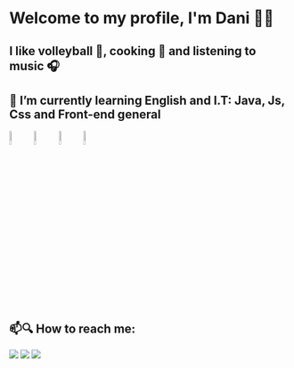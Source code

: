   <h1> Welcome to my profile, I'm Dani 🏳️‍🌈 </h1>

  <div>
         <h2>  I like volleyball 🏐, cooking 🍳 and listening to music 🎧</h2>
         <h2>
                📖 I’m currently learning English and I.T: Java, Js, Css and Front-end general  
         </h2>
  </div>  
  <div>
          <span>
            <img width= 8% src="https://cdn.jsdelivr.net/gh/devicons/devicon@latest/icons/java/java-original.svg" />
          </span>
          <span>
            <img width= 8% src="https://cdn.jsdelivr.net/gh/devicons/devicon@latest/icons/javascript/javascript-original.svg" />
          </span>
          <span>
            <img width= 8% src="https://cdn.jsdelivr.net/gh/devicons/devicon@latest/icons/html5/html5-original.svg" />
          </span>
          <span>
            <img width= 8% src="https://cdn.jsdelivr.net/gh/devicons/devicon@latest/icons/css3/css3-original.svg" />
          </span>
    </div>
     <div>
        <h2>📫🔍 How to reach me:</h2>
        <a href="https://www.instagram.com/d_mazzarolo/" target="_blank"><img src="https://img.shields.io/badge/-Instagram-%23E4405F?style=for-the-badge&logo=instagram&logoColor=white" target="_blank"></a>
        <a href = "danielguillouxmazza@gmail.com"><img src="https://img.shields.io/badge/-Gmail-%23333?style=for-the-badge&logo=gmail&logoColor=white" target="_blank"></a>
        <a href="https://www.linkedin.com/in/daniel-mazzarolo-5ab043262/" target="_blank"><img src="https://img.shields.io/badge/-LinkedIn-%230077B5?style=for-the-badge&logo=linkedin&logoColor=white" target="_blank"></a> 
     </div>
    
